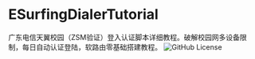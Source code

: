 # ESurfingDialerTutorial
广东电信天翼校园（ZSM验证）登入认证脚本详细教程。破解校园网多设备限制，每日自动认证登陆，软路由零基础搭建教程。
![GitHub License](https://img.shields.io/github/license/EricZhou05/ESurfingDialerTutorial)
